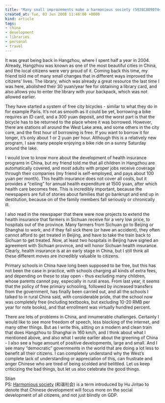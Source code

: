 ```yaml
---
title: "Many small improvements make a harmonious society (5928C80907449A)?"
created_at: Tue, 03 Jun 2008 11:46:00 +0000
kind: article
tags:
- china
- development
- libraries
- personal
- travel
---
```


It was great being back in Hangzhou, where I spent half a year in 2004.
Already, Hangzhou was known as one of the most beautiful cities in
China, and the local citizens were very proud of it. Coming back this
time, my friend told me of many small changes that in different ways
improved the citizens’ lives. The library, which was already a great
resource the last time I was here, abolished their 30 yuan/year fee for
obtaining a library card, and also allows you to enter the library with
your backpack, which was not allowed earlier.

They have started a system of free city bicycles - similar to what they
do in for example Paris. It’s not as smooth as it could be yet,
borrowing a bike requires an ID card, and a 300 yuan deposit, and the
worst part is that the bicycle has to be returned to the place where it
was borrowed. However, there are stations all around the West Lake area,
and some others in the city core, and the first hour of borrowing is
free. If you want to borrow it for longer, it’s only about 1 or 2 yuan
per hour. Although this is a relatively new program, I saw many people
enjoying a bike ride on a sunny Saturday around the lake.

I would love to know more about the development of health insurance
programs in China, but my friend told me that all children in Hangzhou
are automatically covered, and most adults with proper jobs receive
coverage through their companies (my friend is self-employed, and pays
about 100 yuan per month). This health insurance does not cover all
costs, but it provides a “ceiling” for annual health expenditure at 1500
yuan, after which health care becomes free. This is incredibly
important, because the newspapers are full of stories about families
that go bankrupt and end up in destitution, because on of the family
members fall seriously or chronically ill.

I also read in the newspaper that there were now projects to extend the
health insurance that farmers in Sichuan receive for a very low price,
to hospitals out of the province. Many farmers from Sichuan go to
Beijing or Shanghai to work, and if they fall sick there (or have an
accident), they often cannot afford to get treated in Beijing, and have
to take the train back to Sichuan to get treated. Now, at least two
hospitals in Beijing have signed an agreement with Sichuan province, and
will honor Sichuan health insurance. Clearly, health insurance is at an
early stage in China, but I still think all these different moves are
incredibly valuable to citizens.

Primary schools in China have long been supposed to be free, but this
has not been the case in practice, with schools charging all kinds of
extra fees, and depending on these to stay open - thus excluding many
children, whose parents cannot pay, especially in rural areas. From last
year, it seems that the policy of free primary schooling, followed by
increased transfers from the government, has finally been carried out,
and all the schools I talked to in rural China said, with considerable
pride, that the school now was completely free (including textbooks, but
excluding 10-20 RMB per year for note books), and that enrollment was
virtually hundred percent.

There are lots of problems in China, and innumerable challenges.
Certainly I would like to see more freedom of speech, less blocking of
the internet, and many other things. But as I write this, sitting on a
modern and clean train that does Hangzhou to Shanghai in 160 km/h, and I
think about what I mentioned above, and also what I wrote earlier about
the greening of China - I also see a huge amount of positive
developments, large and small. And I see many “democratic” governments
in the world that are doing a lot less to benefit all their citizens. I
can completely understand why the West’s complete lack of understanding
or appreciation of this, can frustrate and anger Chinese who are tired
of being scolded and belittled. Let us keep criticizing the bad things,
but let us also celebrate the good things.

Stian\
 PS: [Harmonious
society](http://en.wikipedia.org/wiki/Harmonious_society) (和谐社会) is
a term introduced by Hu Jintao to denote that Chinese development will
focus more on the social development of all citizens, and not just
blindly on GDP.
